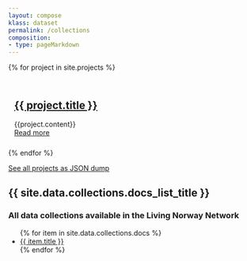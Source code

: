 ```yaml
---
layout: compose
klass: dataset
permalink: /collections
composition:
- type: pageMarkdown
---
```




{% for project in site.projects %}
<article class="card" style="margin-bottom: 12px; padding: 12px;">
  <a href="{{project.url}}">
    <h1>{{ project.title }}</h1>
  </a>
  <div>
  {{project.content}}
  </div>
  <a href="{{project.url}}" class="button">Read more</a>
</article>
{% endfor %}

<a href="/collections.json" class="button is-primary">See all projects as JSON dump</a>

<h2>{{ site.data.collections.docs_list_title }}</h2>
<h3> All data collections available in the Living Norway Network </h3>
<ul>
   {% for item in site.data.collections.docs %}
      <li><a href="{{ item.url | relative_url }}">{{ item.title }}</a></li>
   {% endfor %}
</ul>
